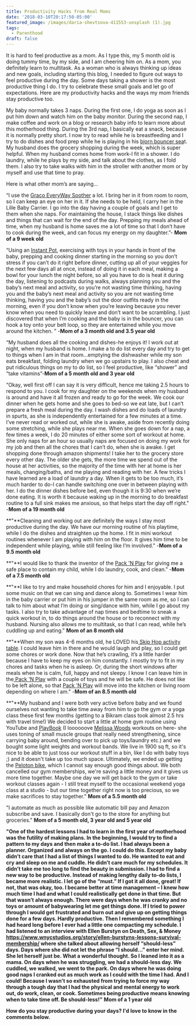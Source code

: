 ```yaml
---
title: Productivity Hacks from Real Moms
date: '2018-03-10T20:17:50-05:00'
featured_image: /images/daria-shevtsova-411553-unsplash (1).jpg
tags:
  - Parenthood
draft: false
---
```

It is hard to feel productive as a mom. As I type this, my 5 month old is doing tummy time, by my side, and I am cheering him on. As a mom, you definitely learn to multitask. As a woman who is always thinking up ideas and new goals, including starting this blog, I needed to figure out ways to feel productive during the day. Some days taking a shower is the most productive thing I do. I try to celebrate these small goals and let go of expectations.
Here are my productivity hacks and the ways my mom friends stay productive too. 

My baby normally takes 3 naps. During the first one, I do yoga as soon as I put him down and watch him on the baby monitor. During the second nap, I make coffee and work on a blog or research baby info to learn more about this motherhood thing. During the 3rd nap, I basically eat a snack, because it is normally pretty short. I now try to read while he is breastfeeding and I try to do dishes and food prep while he is playing in his [bjorn bouncer sea](https://www.amazon.com/gp/product/B00BQYVOKY/ref=as_li_qf_asin_il_tl?ie=UTF8&tag=lifepoints02-20&creative=9325&linkCode=as2&creativeASIN=B00BQYVOKY&linkId=ecb3ffd7b8ab97b52f8f4ef67858b2cc)t. My husband does the grocery shopping during the week, which is super helpful. When my husband comes home from work-I fit in a shower. I do laundry, while he plays by my side, and talk about the clothes, as I fold them. I also try to take walks with him in the stroller with another mom or by myself and use that time to pray.

Here is what other mom’s are saying…

“I use the [Graco EveryWay Soother](https://www.amazon.com/gp/product/B079PCW6ZH/ref=as_li_tl?ie=UTF8&camp=1789&creative=9325&creativeASIN=B079PCW6ZH&linkCode=as2&tag=lifepoints02-20&linkId=dbb63eab87c4beaa06af07374fd500b6)
 a lot. I bring her in it from room to room, so I can keep an eye on her in it. If she needs to be held, I carry her in the Lille Baby Carrier. I go into the day having a couple of goals and I get to them when she naps. For maintaining the house, I stack things like dishes and things that can wait for the end of the day. Prepping my meals ahead of time, when my husband is home saves me a lot of time so that I don’t have to cook during the week, and can focus my energy on my daughter.”- **Mom of a 9 week old**

“Using an [Instant Pot](https://www.amazon.com/gp/product/B00FLYWNYQ/ref=as_li_tl?ie=UTF8&camp=1789&creative=9325&creativeASIN=B00FLYWNYQ&linkCode=as2&tag=lifepoints02-20&linkId=bc80601d3bffb7c4bd2864d5251a6535), exercising with toys in your hands in front of the baby, prepping and cooking dinner starting in the morning so you don’t stress if you can’t do it right before dinner, cutting up all of your veggies for the next few days all at once, instead of doing it in each meal, making a bowl for your lunch the night before, so all you have to do is heat it during the day, listening to podcasts during walks, always planning you and the baby’s next meal and activity, so you’re not wasting time thinking, having you and the baby’s next meal and activity so you are not wasting time thinking, having you and the baby’s out the door outfits ready in the morning, even if you don’t know when you’re leaving because you never know when you need to quickly leave and don’t want to be scrambling. I just discovered that when I’m cooking and the baby is in the bouncer, you can hook a toy onto your belt loop, so they are entertained while you move around the kitchen. ” -**Mom of a 3 month old and 3.5 year old**

“My husband does all the cooking and dishes-he enjoys it! I work out at night, when my husband is home. I make a to do list every day and try to get to things when I am in that room...emptying the dishwasher while my son eats breakfast, folding laundry when we go upstairs to play. I also cheat and put ridiculous things on my to do list, so I feel productive, like “shower” and “take vitamins”-**Mom of a 5 month old and 3 year old**

“Okay, well first off I can say it is very difficult, hence me taking 2.5 hours to respond to you. I cook for my daughter on the weekends when my husband is around and have it all frozen and ready to go for the week. We cook our dinner when he gets home and she goes to bed-so we eat late, but I can’t prepare a fresh meal during the day. I wash dishes and do loads of laundry in spurts, as she is independently entertained for a few minutes at a time. I’ve never read or worked out, while she is awake, aside from recently doing some stretching, while she plays near me. When she goes down for a nap, a few times a week, I do 20 minutes of either some sort of workout at home. She only naps for an hour so usually naps are focused on doing my work for my job and then all the chores that I can’t do, when she is awake. I get shopping done through amazon shipments! I take her to the grocery store every other day. The older she gets, the more time we spend out of the house at her activities, so the majority of the time with her at home is her meals, changing/baths, and me playing and reading with her. A few tricks I have learned are a load of laundry a day. When it gets to be too much, it’s much harder to do-I can handle switching one over in between playing with her. I do the dinner dishes before bed, even though it is 9:30 when we’re done eating. It is worth it because waking up in the morning to do breakfast routine to a full sink makes me anxious, so that helps start the day off right."
-**Mom of a 19 month old**

**"**Cleaning and working out are definitely the ways I stay most productive during the day. We have our morning routine of his playtime, while I do the dishes and straighten up the home. I fit in mini workout routines whenever I am playing with him on the floor. It gives him time to be independent while playing, while still feeling like I’m involved." -**Mom of a 9.5  month old**

**"**I would like to thank the inventor of the [Pack 'N Play](https://www.amazon.com/gp/product/B005UV0UDG/ref=as_li_qf_asin_il_tl?ie=UTF8&tag=lifepoints02-20&creative=9325&linkCode=as2&creativeASIN=B005UV0UDG&linkId=7c2b4d0c6f564229a1ef1842660faa15) for giving me a safe place to contain my child, while I do laundry, cook, and clean." -**Mom of a 7.5 month old**

**"**I like to try and make household chores for him and I enjoyable. I put some music on that we can sing and dance along to. Sometimes I wear him in the baby carrier or put him in his jumper in the same room as me, so I can talk to him about what I’m doing or sing/dance with him, while I go about my tasks. I also try to take advantage of nap times and bedtime to sneak a quick workout in, to do things around the house or to reconnect with my husband. Nursing also allows me to multitask, so that I can read, while he’s cuddling up and eating." **Mom of an 8 month old**

**"**When my son was 4-6 months old, he LOVED his[ Skip Hop activity table](https://www.amazon.com/gp/product/B01J94K9OY/ref=as_li_qf_asin_il_tl?ie=UTF8&tag=lifepoints02-20&creative=9325&linkCode=as2&creativeASIN=B01J94K9OY&linkId=ef43f1f38aa0032b8f8cd9cf80251db6). I could leave him in there and he would laugh and play, so I could get some chores or work done. Now that he’s crawling, it’s a little harder because I have to keep my eyes on him constantly. I mostly try to fit in my chores and tasks when he is asleep. Or, during the short windows after meals when he is calm, full, happy and not sleepy. I know I can leave him in the[ Pack 'N Play](https://www.amazon.com/gp/product/B005UV0UDG/ref=as_li_qf_asin_il_tl?ie=UTF8&tag=lifepoints02-20&creative=9325&linkCode=as2&creativeASIN=B005UV0UDG&linkId=7c2b4d0c6f564229a1ef1842660faa15) with a couple of toys and he will be safe. He does not like to be left alone, so that [Pack 'N Play](https://www.amazon.com/gp/product/B005UV0UDG/ref=as_li_qf_asin_il_tl?ie=UTF8&tag=lifepoints02-20&creative=9325&linkCode=as2&creativeASIN=B005UV0UDG&linkId=7c2b4d0c6f564229a1ef1842660faa15) will move into the kitchen or living room depending on where I am." -**Mom of an 8.5 month old**

**"**My husband and I were both very active before baby and we found ourselves not wanting to take time away from him to go the gym or a yoga class these first few months (getting to a Bikram class took almost 2.5 hrs with travel time!) We decided to  start a little at home gym routine using YouTube and [PlayBook](https://itunes.apple.com/us/app/playbook-a-partner-in-health/id1107266414?mt=8) (I loooooove [Melissa Woods](https://www.melissawoodhealth.com/) workouts on here- she uses toning of small muscle groups that really need strengthening, since carrying baby around, bending over to pick up toys/laundry etc.) and we bought some light weights and workout bands. We live in 1900 sq ft, so it's nice to be able to just toss our workout stuff in a bin, like I do with baby toys ;) and it doesn't take up too much space. Ultimately, we ended up getting the [Peloton bike](https://www.onepeloton.com/bike), which I cannot say enough good things about. We both cancelled our gym memberships, we're saving a little money and it gives us more time together. Maybe one day we will get back to the gym or take workout classes again - I still treat myself to the occasional weekend yoga class at a studio - but our time together right now is too precious, so we make sacrifices to stay together." **Mom of a 5.5 month old**

"I automate as much as possible like automatic bill pay and Amazon subscribe and save. I basically don't go to the store for anything but groceries." **Mom of a 5 month old, 3 year old and 5 year old**

**"**One of the hardest lessons I had to learn in the first year of motherhood was the futility of making plans. In the beginning, I would try to find a pattern to my days and then make a to-do list. I had always been a planner. Organized and always on the go. I could do this. Except my baby didn’t care that I had a list of things I wanted to do. He wanted to eat and cry and sleep on me and cuddle. He didn’t care much for my schedules. It didn’t take me too long to find the beauty in submission. I had to find a new way to be productive. Instead of making lengthy daily to-do lists, I became more realistic. I let go of the “must.” If I got it all done, great! If not, that was okay, too. I became better at time management – I knew how much time I had and what I could realistically get done in that time. But that wasn’t always enough. There were days when he was cranky and no toys or amount of babywearing let me get things done. If I tried to power through I would get frustrated and burn out and give up on getting things done for a few days. Hardly productive. Then I remembered something I had heard long before I ever had a little one compacting my schedule. I had listened to an interview with Ellen Burstyn on Death, Sex, & Money <https://www.wnycstudios.org/story/ellen-burstyns-lessons-survival-membership/> where she talked about allowing herself “should-less” days. Days where she did not let the phrase “I should…” enter her mind. She let herself just be. What a wonderful thought. So I leaned into it as a mama. On days when he was struggling, we had a should-less day. We cuddled, we walked, we went to the park. On days where he was doing good naps I cranked out as much work as I could with the time I had. And I could! Because I wasn’t so exhausted from trying to force my way through a tough day that I had the physical and mental energy to work out, do work, clean, or cook. Sometimes being productive means knowing when to take time off. Be should-less!**"** **Mom of a 1 year old**

**How do you stay productive during your days? I'd love to know in the comments below.**
